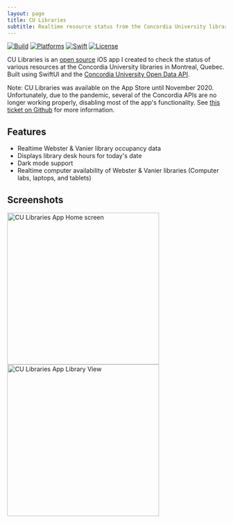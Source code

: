 ```yaml
---
layout: page
title: CU Libraries
subtitle: Realtime resource status from the Concordia University libraries.
---
```


[![Build](https://github.com/markjamesm/cu-libraries/workflows/build/badge.svg?branch=master)](https://github.com/markjamesm/cu-libraries/actions) [![Platforms](https://img.shields.io/badge/platforms-iOS-blue.svg)](https://apple.com/ios) [![Swift](https://img.shields.io/badge/Swift-5.1-orange.svg)](https://swift.org) [![License](https://img.shields.io/badge/License-GPL-red.svg)](https://www.gnu.org/licenses/gpl-3.0.en.html)

CU Libraries is an <a href="https://github.com/markjamesm/CU-Libraries" target="_blank">open source</a> iOS app I created to check the status of various resources at the Concordia University libraries in Montreal, Quebec. Built using SwiftUI and the <a href="https://github.com/opendataConcordiaU/documentation" target="_blank">Concordia University Open Data API</a>. 

Note: CU Libraries was available on the App Store until November 2020. Unfortunately, due to the pandemic, several of the Concordia APIs are no longer working properly, disabling most of the app's functionality. See <a href="https://github.com/opendataConcordiaU/documentation/issues/10" target="_blank">this ticket on Github</a> for more information. 

## Features

* Realtime Webster & Vanier library occupancy data
* Displays library desk hours for today's date
* Dark mode support
* Realtime computer availability of Webster & Vanier libraries (Computer labs, laptops, and tablets)

## Screenshots

<img src="https://user-images.githubusercontent.com/20845425/75114187-002c4700-5622-11ea-99a2-3c853b534e40.png" alt="CU Libraries App Home screen" width="350"/> <img src="https://user-images.githubusercontent.com/20845425/75078147-db758980-54d2-11ea-9110-26cea3062be2.png" alt="CU Libraries App Library View" width="350"/>

